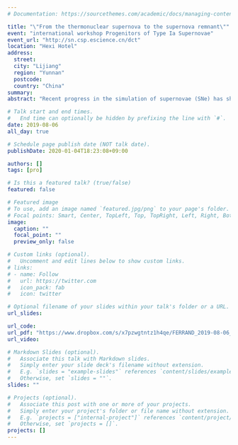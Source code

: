 ```yaml
---
# Documentation: https://sourcethemes.com/academic/docs/managing-content/

title: "\"From the thermonuclear supernova to the supernova remnant\""
event: "international workshop Progenitors of Type Ia Supernovae"
event_url: "http://sn.csp.escience.cn/dct"
location: "Hexi Hotel"
address:
  street:
  city: "Lijiang"
  region: "Yunnan"
  postcode:
  country: "China"
summary:
abstract: "Recent progress in the simulation of supernovae (SNe) has shown the importance of turbulence and asymmetries in successful explosions, which prompts us to revisit the subsequent phase, the supernova remnant (SNR). Can we use the SNR morphology as a probe of the explosion mechanism? Recent work has shown the interest of this approach for a core-collapse SNR like Cas A. Here we argue for the case of a Type Ia SNR like Tycho. Our project is making the link between two communities, the one studying the explosion and the one studying the remnant. We have run 3D simulations of a SNR starting from the output of a 3D simulation of the thermonuclear explosion of a Chandrasekhar-mass white dwarf. By analyzing the wavefronts we have quantified the imprint of the explosion on the remnant over time. Assuming a uniform ambient medium, we find that the impact of the SN on the SNR may still be visible after hundreds of years. And interestingly, the newly simulated maps look more realistic than in previous works based on spherically symmetric ejecta profiles."

# Talk start and end times.
#   End time can optionally be hidden by prefixing the line with `#`.
date: 2019-08-06
all_day: true

# Schedule page publish date (NOT talk date).
publishDate: 2020-01-04T18:23:08+09:00

authors: []
tags: [pro]

# Is this a featured talk? (true/false)
featured: false

# Featured image
# To use, add an image named `featured.jpg/png` to your page's folder.
# Focal points: Smart, Center, TopLeft, Top, TopRight, Left, Right, BottomLeft, Bottom, BottomRight.
image:
  caption: ""
  focal_point: ""
  preview_only: false

# Custom links (optional).
#   Uncomment and edit lines below to show custom links.
# links:
# - name: Follow
#   url: https://twitter.com
#   icon_pack: fab
#   icon: twitter

# Optional filename of your slides within your talk's folder or a URL.
url_slides:

url_code:
url_pdf: "https://www.dropbox.com/s/x7pzwgtntz1h4qe/FERRAND_2019-08-06_Lijiang-meeting.pdf?dl=0"
url_video:

# Markdown Slides (optional).
#   Associate this talk with Markdown slides.
#   Simply enter your slide deck's filename without extension.
#   E.g. `slides = "example-slides"` references `content/slides/example-slides.md`.
#   Otherwise, set `slides = ""`.
slides: ""

# Projects (optional).
#   Associate this post with one or more of your projects.
#   Simply enter your project's folder or file name without extension.
#   E.g. `projects = ["internal-project"]` references `content/project/deep-learning/index.md`.
#   Otherwise, set `projects = []`.
projects: []
---
```

